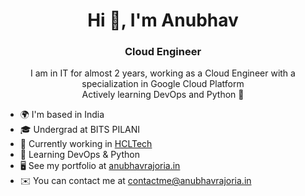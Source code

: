 <h1 align="center">Hi 👋, I'm Anubhav</h1>
<h3 align="center">Cloud Engineer</h3>

<p align="center">
I am in IT for almost 2 years, working as a Cloud Engineer with a specialization in Google Cloud Platform<br>
Actively learning DevOps and Python 🤞
</p>

* 🌍 I'm based in India
* 🎓 Undergrad at BITS PILANI
* 🏢 Currently working in [HCLTech](http://https://www.hcltech.com/)
* 🧠 Learning DevOps & Python
* 🖥️ See my portfolio at [anubhavrajoria.in](http://anubhavrajoria.in)
* ✉️ You can contact me at [contactme@anubhavrajoria.in](mailto:contactme@anubhavrajoria.in)
